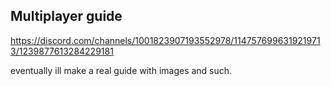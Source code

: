 ## Multiplayer guide
https://discord.com/channels/1001823907193552978/1147576996319219713/1239877613284229181

eventually ill make a real guide with images and such.